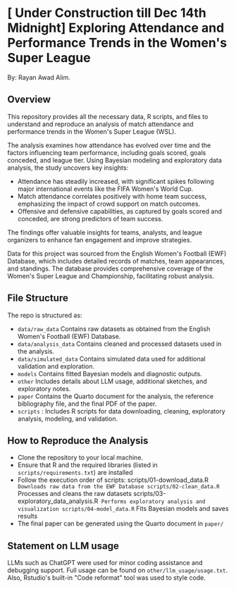 # [ Under Construction till Dec 14th Midnight] Exploring Attendance and Performance Trends in the Women's Super League

By: Rayan Awad Alim.

## Overview

This repository provides all the necessary data, R scripts, and files to understand and reproduce an analysis of match attendance and performance trends in the Women's Super League (WSL).

The analysis examines how attendance has evolved over time and the factors influencing team performance, including goals scored, goals conceded, and league tier. Using Bayesian modeling and exploratory data analysis, the study uncovers key insights:
- Attendance has steadily increased, with significant spikes following major international events like the FIFA Women's World Cup.
- Match attendance correlates positively with home team success, emphasizing the impact of crowd support on match outcomes.
- Offensive and defensive capabilities, as captured by goals scored and conceded, are strong predictors of team success.

The findings offer valuable insights for teams, analysts, and league organizers to enhance fan engagement and improve strategies.

Data for this project was sourced from the English Women's Football (EWF) Database, which includes detailed records of matches, team appearances, and standings. The database provides comprehensive coverage of the Women's Super League and Championship, facilitating robust analysis.


## File Structure

The repo is structured as:

-   `data/raw_data` Contains raw datasets as obtained from the English Women's Football (EWF) Database.
-   `data/analysis_data` Contains cleaned and processed datasets used in the analysis.
-   `data/simulated_data` Contains simulated data used for additional validation and exploration.
-   `models` Contains fitted Bayesian models and diagnostic outputs.
-   `other` Includes details about LLM usage, additional sketches, and exploratory notes.
-   `paper` Contains the Quarto document for the analysis, the reference bibliography file, and the final PDF of the paper.
-   `scripts` : Includes R scripts for data downloading, cleaning, exploratory analysis, modeling, and validation.

## How to Reproduce the Analysis
-   Clone the repository to your local machine.
-   Ensure that R and the required libraries (listed in `scripts/requirements.txt`) are installed
-   Follow the execution order of scripts:
    scripts/01-download_data.R` Downloads raw data from the EWF Database
    scripts/02-clean_data.R` Processes and cleans the raw datasets
    scripts/03-exploratory_data_analysis.R` Performs exploratory analysis and visualization
    scripts/04-model_data.R` Fits Bayesian models and saves results
-   The final paper can be generated using the Quarto document in `paper/`


## Statement on LLM usage

LLMs such as ChatGPT were used for minor coding assistance and debugging support. Full usage can be found on `other/llm_usage/usage.txt`. Also, Rstudio's built-in "Code reformat" tool was used to style code.
